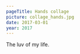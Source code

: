 ```yaml
---
pageTitle: Hands collage
picture: collage_hands.jpg
date: 2017-03-01
year: 2017
---
```


The luv of my life.
